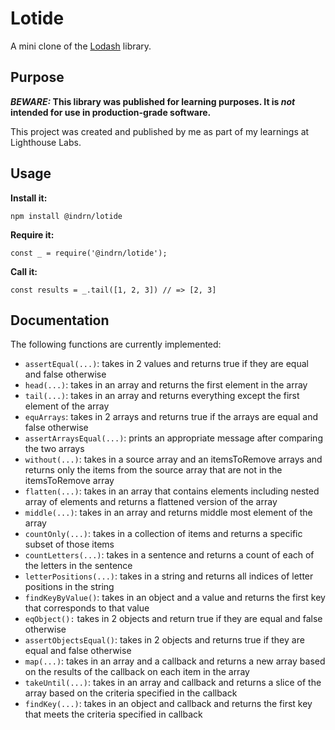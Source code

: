 # Lotide

A mini clone of the [Lodash](https://lodash.com) library.

## Purpose

**_BEWARE:_ This library was published for learning purposes. It is _not_ intended for use in production-grade software.**

This project was created and published by me as part of my learnings at Lighthouse Labs.

## Usage

**Install it:**

`npm install @indrn/lotide`

**Require it:**

`const _ = require('@indrn/lotide');`

**Call it:**

`const results = _.tail([1, 2, 3]) // => [2, 3]`

## Documentation

The following functions are currently implemented:

- `assertEqual(...)`: takes in 2 values and returns true if they are equal and false otherwise
- `head(...)`: takes in an array and returns the first element in the array
- `tail(...)`: takes in an array and returns everything except the first element of the array
- `equArrays`: takes in 2 arrays and returns true if the arrays are equal and false otherwise
- `assertArraysEqual(...)`: prints an appropriate message after comparing the two arrays
- `without(...)`: takes in a source array and an itemsToRemove arrays and returns only the items from the source array that are not in the itemsToRemove array
- `flatten(...)`: takes in an array that contains elements including nested array of elements and returns a flattened version of the array
- `middle(...)`: takes in an array and returns middle most element of the array
- `countOnly(...)`: takes in a collection of items and returns a specific subset of those items
- `countLetters(...)`: takes in a sentence and returns a count of each of the letters in the sentence
- `letterPositions(...)`: takes in a string and returns all indices of letter positions in the string
- `findKeyByValue()`: takes in an object and a value and returns the first key that corresponds to that value
- `eqObject():` takes in 2 objects and return true if they are equal and false otherwise
- `assertObjectsEqual()`: takes in 2 objects and returns true if they are equal and false otherwise
- `map(...)`: takes in an array and a callback and returns a new array based on the results of the callback on each item in the array
- `takeUntil(...)`: takes in an array and callback and returns a slice of the array based on the criteria specified in the callback
- `findKey(...)`: takes in an object and callback and returns the first key that meets the criteria specified in callback
